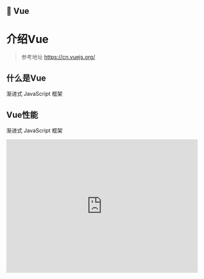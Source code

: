 ## 📑 Vue

# 介绍Vue
>参考地址 https://cn.vuejs.org/

## 什么是Vue
渐进式
JavaScript 框架
## Vue性能
渐进式
JavaScript 框架

<iframe height="352" style="width: 100%;" scrolling="no" title="Login" src="https://codepen.io/chao325/embed/preview/rNGzjRb?default-tab=js&editable=true" frameborder="no" loading="lazy" allowtransparency="true" allowfullscreen="true">
  See the Pen <a href="https://codepen.io/chao325/pen/rNGzjRb">
  Login</a> by oYo name (<a href="https://codepen.io/chao325">@chao325</a>)
  on <a href="https://codepen.io">CodePen</a>
</iframe>

